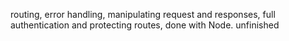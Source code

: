 routing, error handling, manipulating request and responses, full authentication and protecting routes, done with Node. unfinished
